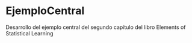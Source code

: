 # EjemploCentral
Desarrollo del ejemplo central del segundo capítulo del libro Elements of Statistical Learning
